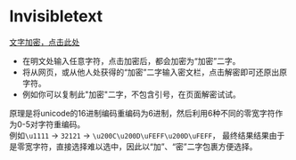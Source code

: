 # Invisibletext

[文字加密，点击此处](https://manakanemu.github.io/Invisibletext/)
* 在明文处输入任意字符，点击加密后，都会加密为“加密”二字。
* 将从网页，或从他人处获得的“加密”二字输入密文栏，点击解密即可还原出原字符。
* 例如你可以复制此"加‎‎‎﻿‌‏‌‌‍​‍﻿​‏‍﻿‍‏﻿‍​‌‍‎‍​​‌‌‍‏​‎‎﻿‎‎﻿​​﻿﻿‌﻿‎‎‏‎‏‌​‌﻿‏﻿﻿​​​​﻿‍‍‍‎‏‎‌​‎‍‏‌﻿​‏﻿‍‎‏‍‎﻿﻿‌​‌‎﻿‍﻿‎‎﻿​​﻿﻿‌​‌‎​﻿‍‍‎‏‌﻿‎‏‌﻿﻿‍‍‏﻿‌﻿‎‎‏‎‏‌‍​‏‍‌​‎‎‎﻿‌‏‏‎‌‎​﻿‍‍‍‏‍‌‍​‍‌​‌‌​‎‎密"二字，不包含引号，在页面解密试试。

原理是将unicode的16进制编码重编码为6进制，然后利用6种不同的零宽字符作为0-5对字符重编码。  
例如`\u1111` -> `32121` -> `\u200C\u200D\uFEFF\u200D\uFEFF`， 最终结果结果由于是零宽字符，直接选择难以选中，因此以“加”、“密”二字包裹方便选择。
